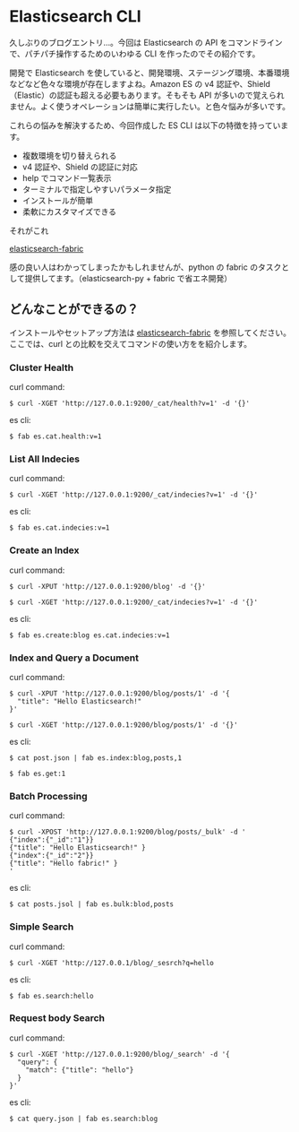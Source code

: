 # Elasticsearch CLI
久しぶりのブログエントリ…。今回は Elasticsearch の API をコマンドラインで、パチパチ操作するためのいわゆる CLI を作ったのでその紹介です。

開発で Elasticsearch を使していると、開発環境、ステージング環境、本番環境などなど色々な環境が存在しますよね。Amazon ES の v4 認証や、Shield （Elastic）の認証も超える必要もあります。そもそも API が多いので覚えられません。よく使うオペレーションは簡単に実行したい。と色々悩みが多いです。

これらの悩みを解決するため、今回作成した ES CLI は以下の特徴を持っています。

* 複数環境を切り替えられる
* v4 認証や、Shield の認証に対応
* help でコマンド一覧表示
* ターミナルで指定しやすいパラメータ指定
* インストールが簡単
* 柔軟にカスタマイズできる

それがこれ

[elasticsearch-fabric](https://github.com/KunihikoKido/elasticsearch-fabric)


感の良い人はわかってしまったかもしれませんが、python の fabric のタスクとして提供してます。（elasticsearch-py + fabric で省エネ開発）

## どんなことができるの？
インストールやセットアップ方法は [elasticsearch-fabric](https://github.com/KunihikoKido/elasticsearch-fabric) を参照してください。ここでは、curl との比較を交えてコマンドの使い方をを紹介します。

### Cluster Health
curl command:

```
$ curl -XGET 'http://127.0.0.1:9200/_cat/health?v=1' -d '{}'
```

es cli:

```
$ fab es.cat.health:v=1
```


### List All Indecies

curl command:

```
$ curl -XGET 'http://127.0.0.1:9200/_cat/indecies?v=1' -d '{}'
```

es cli:

```
$ fab es.cat.indecies:v=1
```

### Create an Index

curl command:

```
$ curl -XPUT 'http://127.0.0.1:9200/blog' -d '{}'

$ curl -XGET 'http://127.0.0.1:9200/_cat/indecies?v=1' -d '{}'

```

es cli:

```
$ fab es.create:blog es.cat.indecies:v=1
```

### Index and Query a Document

curl command:

```
$ curl -XPUT 'http://127.0.0.1:9200/blog/posts/1' -d '{
  "title": "Hello Elasticsearch!"
}'

$ curl -XGET 'http://127.0.0.1:9200/blog/posts/1' -d '{}'

```

es cli:

```
$ cat post.json | fab es.index:blog,posts,1

$ fab es.get:1

```

### Batch Processing

curl command:

```
$ curl -XPOST 'http://127.0.0.1:9200/blog/posts/_bulk' -d '
{"index":{"_id":"1"}}
{"title": "Hello Elasticsearch!" }
{"index":{"_id":"2"}}
{"title": "Hello fabric!" }
'
```

es cli:

```
$ cat posts.jsol | fab es.bulk:blod,posts
```

### Simple Search

curl command:

```
$ curl -XGET 'http://127.0.0.1/blog/_sesrch?q=hello
```

es cli:

```
$ fab es.search:hello
```

### Request body Search

curl command:

```
$ curl -XGET 'http://127.0.0.1:9200/blog/_search' -d '{
  "query": {
    "match": {"title": "hello"}
  }
}'
```

es cli:

```
$ cat query.json | fab es.search:blog
```




